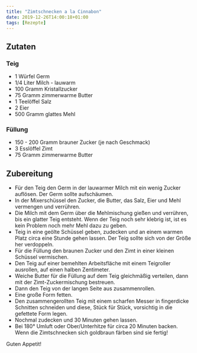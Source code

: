 ```yaml
---
title: "Zimtschnecken a la Cinnabon"
date: 2019-12-26T14:00:18+01:00
tags: [Rezepte]
---
```


## Zutaten

### Teig

 * 1 Würfel Germ
 * 1/4 Liter Milch - lauwarm
 * 100 Gramm Kristallzucker
 * 75 Gramm zimmerwarme Butter
 * 1 Teelöffel Salz
 * 2 Eier
 * 500 Gramm glattes Mehl

### Füllung

 * 150 - 200 Gramm brauner Zucker (je nach Geschmack)
 * 3 Esslöffel Zimt
 * 75 Gramm zimmerwarme Butter
 
## Zubereitung

 * Für den Teig den Germ in der lauwarmer Milch mit ein wenig Zucker auflösen. Der Germ sollte aufschäumen. 
 * In der Mixerschüssel den Zucker, die Butter, das Salz, Eier und Mehl vermengen und verrühren. 
 * Die Milch mit dem Germ über die Mehlmischung gießen und verrühren, bis ein glatter Teig entsteht. Wenn der Teig noch sehr klebrig ist, ist es kein Problem noch mehr Mehl dazu zu geben.
 * Teig in eine geölte Schüssel geben, zudecken und an einem warmen Platz circa eine Stunde gehen lassen. Der Teig sollte sich von der Größe her verdoppeln.
 * Für die Füllung den braunen Zucker und den Zimt in einer kleinen Schüssel vermischen.
 * Den Teig auf einer bemehlten Arbeitsfläche mit einem Teigroller ausrollen, auf einen halben Zentimeter.
 * Weiche Butter für die Füllung auf dem Teig gleichmäßig verteilen, dann mit der Zimt-Zuckermischung bestreuen.
 * Dann den Teig von der langen Seite aus zusammenrollen.
 * Eine große Form fetten.
 * Den zusammengerollten Teig mit einem scharfen Messer in fingerdicke Schnitten schneiden und diese, Stück für Stück, vorsichtig in die gefettete Form legen. 
 * Nochmal zudecken und 30 Minuten gehen lassen.
 * Bei 180° Umluft oder Ober/Unterhitze für circa 20 Minuten backen. Wenn die Zimtschnecken sich goldbraun färben sind sie fertig!
 
Guten Appetit! 